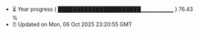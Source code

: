 - ⏳ Year progress { ██████████████████████▁▁▁▁▁▁▁▁ } 76.43 %
- ⏰ Updated on Mon, 06 Oct 2025 23:20:55 GMT

